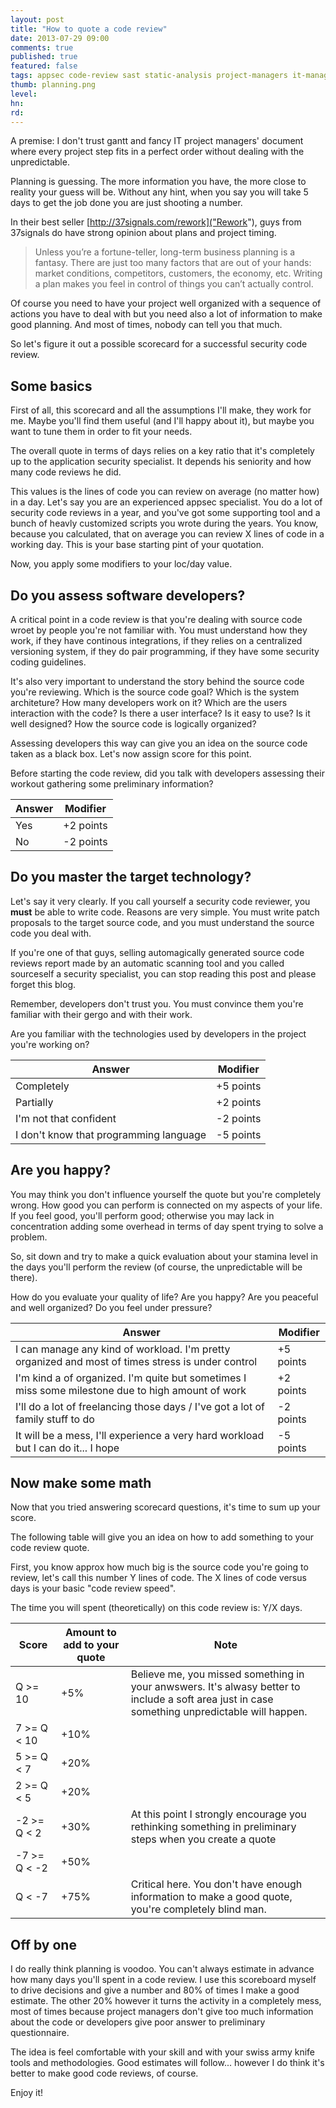 ```yaml
---
layout: post
title: "How to quote a code review"
date: 2013-07-29 09:00
comments: true
published: true
featured: false
tags: appsec code-review sast static-analysis project-managers it-managers quote quotation 37signals myth forecast
thumb: planning.png
level:
hn:
rd:
---
```


A premise: I don't trust gantt and fancy IT project managers' document where
every project step fits in a perfect order without dealing with the
unpredictable.

Planning is guessing. The more information you have, the more close to reality
your guess will be. Without any hint, when you say you will take 5 days to get
the job done you are just shooting a number.

<!-- more -->

In their best seller [http://37signals.com/rework]("Rework"), guys from
37signals do have strong opinion about plans and project timing.

> Unless you’re a fortune-teller, long-term business planning is a fantasy. There
> are just too many factors that are out of your hands: market conditions,
> competitors, customers, the economy, etc. Writing a plan makes you feel in
> control of things you can’t actually control.

Of course you need to have your project well organized with a sequence of
actions you have to deal with but you need also a lot of information to make
good planning. And most of times, nobody can tell you that much.

So let's figure it out a possible scorecard for a successful security code
review.

## Some basics

First of all, this scorecard and all the assumptions I'll make, they work for
me. Maybe you'll find them useful (and I'll happy about it), but maybe you want
to tune them in order to fit your needs.

The overall quote in terms of days relies on a key ratio that it's completely
up to the application security specialist. It depends his seniority and how
many code reviews he did.

This values is the lines of code you can review on average (no matter how) in a
day.
Let's say you are an experienced appsec specialist. You do a lot of security
code reviews in a year, and you've got some supporting tool and a bunch of
heavly customized scripts you wrote during the years.
You know, because you calculated, that on average you can review X lines of
code in a working day. This is your base starting pint of your quotation.

Now, you apply some modifiers to your loc/day value.

## Do you assess software developers?

A critical point in a code review is that you're dealing with source code wroet
by people you're not familiar with. You must understand how they work, if they
have continous integrations, if they relies on a centralized versioning system,
if they do pair programming, if they have some security coding guidelines.

It's also very important to understand the story behind the source code you're
reviewing. Which is the source code goal? Which is the system architeture? How
many developers work on it? Which are the users interaction with the code? Is
there a user interface? Is it easy to use? Is it well designed? How the source
code is logically organized?

Assessing developers this way can give you an idea on the source code taken as
a black box.
Let's now assign score for this point.


<span class="question">
Before starting the code review, did you talk with developers assessing their
workout gathering some preliminary information?
</span>

<table class="table-striped table-bordered table">
  <thead>
    <tr>
      <th>Answer</th>
      <th>Modifier</th>
    </tr>
  </thead>

  <tbody>
    <tr><td>Yes</td><td>+2 points</td></tr>
    <tr><td>No</td><td>-2 points</td></tr>

  </tbody>
</table>

## Do you master the target technology?

Let's say it very clearly. If you call yourself a security code reviewer, you
**must** be able to write code. Reasons are very simple. You must write patch
proposals to the target source code, and you must understand the source code
you deal with.

If you're one of that guys, selling automagically generated source code reviews
report made by an automatic scanning tool and you called sourceself a security
specialist, you can stop reading this post and please forget this blog.

Remember, developers don't trust you. You must convince them you're familiar
with their gergo and with their work.

<span class="question">
Are you familiar with the technologies used by developers in the project you're
working on?
</span>
<table class="table-striped table-bordered table">
  <thead>
    <tr>
      <th>Answer</th>
      <th>Modifier</th>
    </tr>
  </thead>

  <tbody>
    <tr><td>Completely</td><td>+5 points</td></tr>
    <tr><td>Partially</td><td>+2 points</td></tr>
    <tr><td>I'm not that confident</td><td>-2 points</td></tr>
    <tr><td>I don't know that programming language</td><td>-5 points</td></tr>
  </tbody>
</table>

## Are you happy?

You may think you don't influence yourself the quote but you're completely
wrong. How good you can perform is connected on my aspects of your life. If you
feel good, you'll perform good; otherwise you may lack in concentration adding
some overhead in terms of day spent trying to solve a problem.

So, sit down and try to make a quick evaluation about your stamina level in the
days you'll perform the review (of course, the unpredictable will be there).

<span class="question">
How do you evaluate your quality of life? Are you happy? Are you peaceful and
well organized? Do you feel under pressure?
</span>
<table class="table-striped table-bordered table">
  <thead>
    <tr>
      <th>Answer</th>
      <th>Modifier</th>
    </tr>
  </thead>

  <tbody>
    <tr><td>I can manage any kind of workload. I'm pretty organized and most of times stress is under control</td><td>+5 points</td></tr>
    <tr><td>I'm kind a of organized. I'm quite but sometimes I miss some milestone due to high amount of work</td><td>+2 points</td></tr>
    <tr><td>I'll do a lot of freelancing those days / I've got a lot of family stuff to do</td><td>-2 points</td></tr>
    <tr><td>It will be a mess, I'll experience a very hard workload but I can do it... I hope</td><td>-5 points</td></tr>

  </tbody>
</table>

## Now make some math

Now that you tried answering scorecard questions, it's time to sum up your
score.

The following table will give you an idea on how to add something to your code
review quote.

First, you know approx how much big is the source code you're going to review,
let's call this number Y lines of code. The X lines of code versus days is your
basic "code review speed".

The time you will spent (theoretically) on this code review is: Y/X days.

<table class="table-striped table-bordered table">
  <thead>
    <tr>
      <th>Score</th>
      <th>Amount to add to your quote</th>
      <th>Note</th>
    </tr>
  </thead>

  <tbody>
    <tr><td>Q &gt;= 10</td><td>+5%</td><td>Believe me, you missed something in your anwswers. It's alwasy better to include a soft area just in case something unpredictable will happen.</td></tr>
    <tr><td>7 &gt;= Q &lt; 10 </td><td>+10%</td><td></td></tr>
    <tr><td>5 &gt;= Q &lt; 7</td><td>+20%</td><td></td></tr>
    <tr><td>2 &gt;= Q &lt; 5</td><td>+20%</td><td></td></tr>
    <tr><td>-2 &gt;= Q &lt; 2</td><td>+30%</td><td>At this point I strongly encourage you rethinking something in preliminary steps when you create a quote</td></tr>
    <tr><td>-7 &gt;= Q &lt; -2</td><td>+50%</td><td></td></tr>
    <tr><td>Q &lt; -7</td><td>+75%</td><td>Critical here. You don't have enough information to make a good quote, you're completely blind man.</td></tr>
  </tbody>
</table>

## Off by one

I do really think planning is voodoo. You can't always estimate in advance how
many days you'll spent in a code review. I use this scoreboard myself to drive
decisions and give a number and 80% of times I make a good estimate. The other
20% however it turns the activity in a completely mess, most of times because
project managers don't give too much information about the code or developers
give poor answer to preliminary questionnaire.

The idea is feel comfortable with your skill and with your swiss army knife
tools and methodologies. Good estimates will follow... however I do think it's
better to make good code reviews, of course.

Enjoy it!
